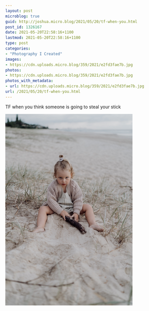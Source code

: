 ```yaml
---
layout: post
microblog: true
guid: http://joshua.micro.blog/2021/05/20/tf-when-you.html
post_id: 1326167
date: 2021-05-20T22:58:16+1100
lastmod: 2021-05-20T22:58:16+1100
type: post
categories:
- "Photography I Created"
images:
- https://cdn.uploads.micro.blog/359/2021/e2fd3fae7b.jpg
photos:
- https://cdn.uploads.micro.blog/359/2021/e2fd3fae7b.jpg
photos_with_metadata:
- url: https://cdn.uploads.micro.blog/359/2021/e2fd3fae7b.jpg
url: /2021/05/20/tf-when-you.html
---
```

TF when you think someone is going to steal your stick

<img src="uploads/2021/e2fd3fae7b.jpg" width="400" height="600" alt="" />
